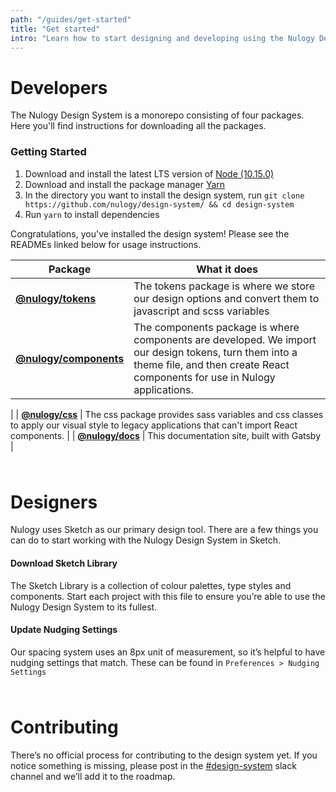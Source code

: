 ```yaml
---
path: "/guides/get-started"
title: "Get started"
intro: "Learn how to start designing and developing using the Nulogy Design System"
---
```


# Developers
The Nulogy Design System is a monorepo consisting of four packages. Here you'll find instructions for downloading all the packages.

### Getting Started
1. Download and install the latest LTS version of [Node (10.15.0)](https://nodejs.org/en/)
2. Download and install the package manager [Yarn](https://yarnpkg.com/en/docs/install#mac-stable)
3. In the directory you want to install the design system, run `git clone https://github.com/nulogy/design-system/ && cd design-system`
4. Run `yarn` to install dependencies 

Congratulations, you've installed the design system! Please see the READMEs linked below for usage instructions. 

| Package  | What it does |
| ------------- | ------------- |
| **[@nulogy/tokens](https://github.com/nulogy/design-system/tree/master/tokens)**   | The tokens package is where we store our design options and convert them to javascript and scss variables   |
| **[@nulogy/components](https://github.com/nulogy/design-system/tree/master/components)**  | The components package is where components are developed. We import our design tokens, turn them into a theme file, and then create React components for use in Nulogy applications.
 |
| **[@nulogy/css](https://github.com/nulogy/design-system/tree/master/docs)** | The css package provides sass variables and css classes to apply our visual style to legacy applications that can't import React components. 
 |
| **[@nulogy/docs](https://github.com/nulogy/design-system/tree/master/components)**  | This documentation site, built with Gatsby  |

<div style="margin-bottom: 64px;"></div>

# Designers

Nulogy uses Sketch as our primary design tool. There are a few things you can do to start working with the Nulogy Design System in Sketch.

#### Download Sketch Library
The Sketch Library is a collection of colour palettes, type styles and components. Start each project with this file to ensure you’re able to use the Nulogy Design System to its fullest.

#### Update Nudging Settings
Our spacing system uses an 8px unit of measurement, so it’s helpful to have nudging settings that match. These can be found in `Preferences > Nudging Settings`

<div style="margin-bottom: 64px;"></div>

# Contributing
There’s no official process for contributing to the design system yet. If you notice something is missing, please post in the [#design-system](slack://channel?id=CBAFQ4X7X/) slack channel and we’ll add it to the roadmap.



